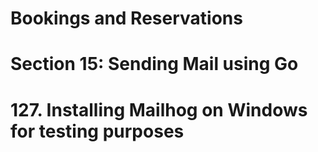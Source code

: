 # Bookings and Reservations

# Section 15: Sending Mail using Go

# 127. Installing Mailhog on Windows for testing purposes
